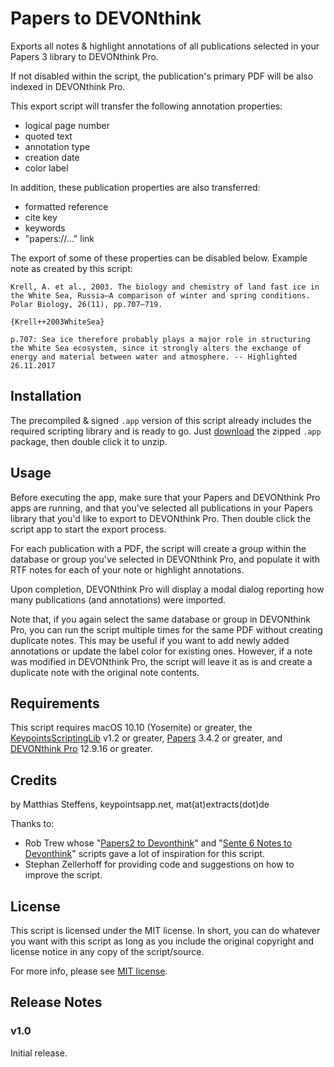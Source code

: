 # Papers to DEVONthink

Exports all notes & highlight annotations of all publications selected in your Papers 3 library to DEVONthink Pro.

If not disabled within the script, the publication's primary PDF will be also indexed in DEVONthink Pro.

This export script will transfer the following annotation properties:

* logical page number
* quoted text
* annotation type
* creation date
* color label

In addition, these publication properties are also transferred:

* formatted reference
* cite key
* keywords
* "papers://…" link

The export of some of these properties can be disabled below. Example note as created by this script:

```
Krell, A. et al., 2003. The biology and chemistry of land fast ice in the White Sea, Russia–A comparison of winter and spring conditions. Polar Biology, 26(11), pp.707–719.

{Krell++2003WhiteSea}

p.707: Sea ice therefore probably plays a major role in structuring the White Sea ecosystem, since it strongly alters the exchange of energy and material between water and atmosphere. -- Highlighted 26.11.2017
```


## Installation

The precompiled & signed `.app` version of this script already includes the required scripting library and is ready to go. Just [download](https://github.com/extracts/mac-scripting/raw/master/Papers3/Papers_To_DEVONthink/Papers_To_DEVONthink.app.zip) the zipped `.app` package, then double click it to unzip.


## Usage

Before executing the app, make sure that your Papers and DEVONthink Pro apps are running, and that you've selected all publications in your Papers library that you'd like to export to DEVONthink Pro. Then double click the script app to start the export process.

For each publication with a PDF, the script will create a group within the database or group you've selected in DEVONthink Pro, and populate it with RTF notes for each of your note or highlight annotations.

Upon completion, DEVONthink Pro will display a modal dialog reporting how many publications (and annotations) were imported.

Note that, if you again select the same database or group in DEVONthink Pro, you can run the script multiple times for the same PDF without creating duplicate notes. This may be useful if you want to add newly added annotations or update the label color for existing ones. However, if a note was modified in DEVONthink Pro, the script will leave it as is and create a duplicate note with the original note contents.


## Requirements

This script requires macOS 10.10 (Yosemite) or greater, the [KeypointsScriptingLib](https://github.com/extracts/mac-scripting/tree/master/ScriptingLibraries/KeypointsScriptingLib) v1.2 or greater, [Papers](http://papersapp.com/mac) 3.4.2 or greater, and [DEVONthink Pro](http://www.devontechnologies.com/products/devonthink/overview.html) 12.9.16 or greater.


## Credits

by Matthias Steffens, keypointsapp.net, mat(at)extracts(dot)de

Thanks to:

* Rob Trew whose "[Papers2 to Devonthink](http://blog.devontechnologies.com/2011/03/1651/)" and "[Sente 6 Notes to Devonthink](https://github.com/RobTrew/tree-tools/blob/master/DevonThink%20scripts/Sente6ToDevn73.applescript)" scripts gave a lot of inspiration for this script.
* Stephan Zellerhoff for providing code and suggestions on how to improve the script.


## License

This script is licensed under the MIT license. In short, you can do whatever you want with this script as long as you include the original copyright and license notice in any copy of the script/source.

For more info, please see [MIT license](https://github.com/extracts/mac-scripting/blob/master/LICENSE).


## Release Notes

### v1.0

Initial release.
